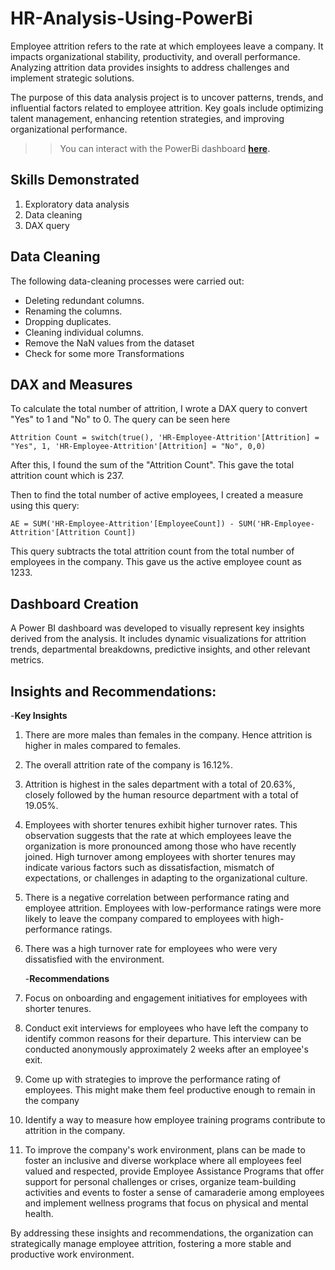 # HR-Analysis-Using-PowerBi

Employee attrition refers to the rate at which employees leave a company. It impacts organizational stability, productivity, and overall performance. Analyzing attrition data provides insights to address challenges and implement strategic solutions.

The purpose of this data analysis project is to uncover patterns, trends, and influential factors related to employee attrition. Key goals include optimizing talent management, enhancing retention strategies, and improving organizational performance.

>> You can interact with the PowerBi dashboard **[here](https://www.novypro.com/project/hr-employee-attrition-visualization).**


## Skills Demonstrated
1. Exploratory data analysis
2. Data cleaning
3. DAX  query


## Data Cleaning
The following data-cleaning processes were carried out:

- Deleting redundant columns.
- Renaming the columns.
- Dropping duplicates.
- Cleaning individual columns.
- Remove the NaN values from the dataset
- Check for some more Transformations


## DAX and Measures
To calculate the total number of attrition, I wrote a DAX query to convert "Yes" to 1 and "No" to 0. The query can be seen here
```
Attrition Count = switch(true(), 'HR-Employee-Attrition'[Attrition] = "Yes", 1, 'HR-Employee-Attrition'[Attrition] = "No", 0,0)
```
After this, I found the sum of the "Attrition Count". This gave the total attrition count which is 237.

Then to find the total number of active employees, I created a measure using this query:
```
AE = SUM('HR-Employee-Attrition'[EmployeeCount]) - SUM('HR-Employee-Attrition'[Attrition Count])
```
This query subtracts the total attrition count from the total number of employees in the company. This gave us the active employee count as 1233.


## Dashboard Creation
A Power BI dashboard was developed to visually represent key insights derived from the analysis. It includes dynamic visualizations for attrition trends, departmental breakdowns, predictive insights, and other relevant metrics.

##  Insights and Recommendations:
   -**Key Insights**
1. There are more males than females in the company. Hence attrition is higher in males compared to females.
2. The overall attrition rate of the company is 16.12%.
3. Attrition is highest in the sales department with a total of 20.63%, closely followed by the human resource department with a total of 19.05%.
4. Employees with shorter tenures exhibit higher turnover rates. This observation suggests that the rate at which employees leave the organization is more pronounced among those who have recently joined. High turnover among employees with shorter tenures may indicate various factors such as dissatisfaction, mismatch of expectations, or challenges in adapting to the organizational culture.
5. There is a negative correlation between performance rating and employee attrition. Employees with low-performance ratings were more likely to leave the company compared to employees with high-performance ratings.
6. There was a high turnover rate for employees who were very dissatisfied with the environment.

      -**Recommendations**
1. Focus on onboarding and engagement initiatives for employees with shorter tenures.
2. Conduct exit interviews for employees who have left the company to identify common reasons for their departure. This interview can be conducted anonymously approximately 2 weeks after an employee's exit.
3. Come up with strategies to improve the performance rating of employees. This might make them feel productive enough to remain in the company
4. Identify a way to measure how employee training programs contribute to attrition in the company.
5. To improve the company's work environment, plans can be made to foster an inclusive and diverse workplace where all employees feel valued and respected, provide Employee Assistance Programs that offer support for personal challenges or crises, organize team-building activities and events to foster a sense of camaraderie among employees and implement wellness programs that focus on physical and mental health.

By addressing these insights and recommendations, the organization can strategically manage employee attrition, fostering a more stable and productive work environment.





